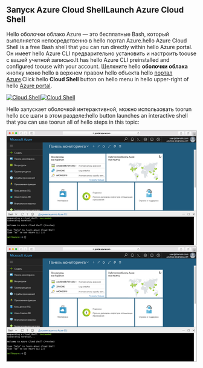 
## <a name="launch-azure-cloud-shell"></a><span data-ttu-id="d5de3-101">Запуск Azure Cloud Shell</span><span class="sxs-lookup"><span data-stu-id="d5de3-101">Launch Azure Cloud Shell</span></span>

<span data-ttu-id="d5de3-102">Hello оболочки облако Azure — это бесплатные Bash, который выполняется непосредственно в hello портал Azure.</span><span class="sxs-lookup"><span data-stu-id="d5de3-102">hello Azure Cloud Shell is a free Bash shell that you can run directly within hello Azure portal.</span></span> <span data-ttu-id="d5de3-103">Он имеет hello Azure CLI предварительно установить и настроить toouse с вашей учетной записью.</span><span class="sxs-lookup"><span data-stu-id="d5de3-103">It has hello Azure CLI preinstalled and configured toouse with your account.</span></span> <span data-ttu-id="d5de3-104">Щелкните hello **оболочки облака** кнопку меню hello в верхнем правом hello объекта hello [портал Azure](https://portal.azure.com).</span><span class="sxs-lookup"><span data-stu-id="d5de3-104">Click hello **Cloud Shell** button on hello menu in hello upper-right of hello [Azure portal](https://portal.azure.com).</span></span>

<span data-ttu-id="d5de3-105">[![Cloud Shell](./media/cloud-shell-try-it/cloud-shell-menu.png)](https://portal.azure.com)</span><span class="sxs-lookup"><span data-stu-id="d5de3-105">[![Cloud Shell](./media/cloud-shell-try-it/cloud-shell-menu.png)](https://portal.azure.com)</span></span>

<span data-ttu-id="d5de3-106">Hello запускает оболочкой интерактивной, можно использовать toorun hello все шаги в этом разделе:</span><span class="sxs-lookup"><span data-stu-id="d5de3-106">hello button launches an interactive shell that you can use toorun all of hello steps in this topic:</span></span>

<span data-ttu-id="d5de3-107">[![Снимок экрана окна оболочки облака hello отображение hello портала](./media/cloud-shell-try-it/cloud-shell-safari.png)](https://portal.azure.com)</span><span class="sxs-lookup"><span data-stu-id="d5de3-107">[![Screenshot showing hello Cloud Shell window in hello portal](./media/cloud-shell-try-it/cloud-shell-safari.png)](https://portal.azure.com)</span></span>












